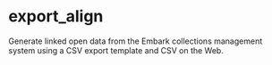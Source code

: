 # export_align

Generate linked open data from the Embark collections management system using a CSV export template and CSV on the Web.
